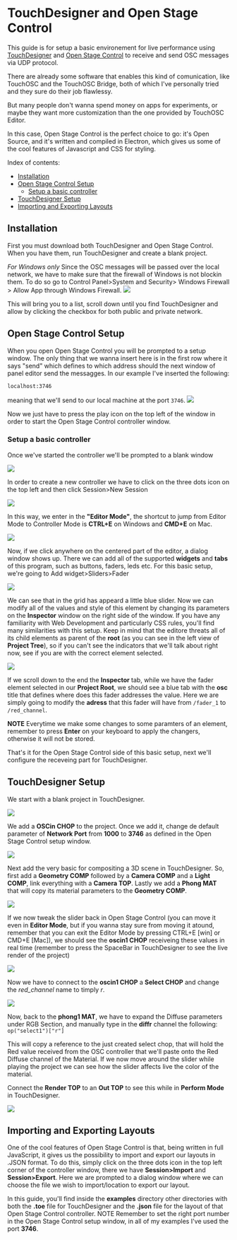 # TouchDesigner and Open Stage Control

This guide is for setup a basic environement for live performance using [TouchDesigner](https://derivative.ca/) and [Open Stage Control](https://openstagecontrol.ammd.net/) to receive and send OSC messages via UDP protocol.

There are already some software that enables this kind of comunication, like TouchOSC and the TouchOSC Bridge, both of which I've personally tried and they sure do their job flawlessy.

But many people don't wanna spend money on apps for experiments, or maybe they want more customization than the one provided by TouchOSC Editor.

In this case, Open Stage Control is the perfect choice to go: it's Open Source, and it's written and compiled in Electron, which gives us some of the cool features of Javascript and CSS for styling.

Index of contents:
- [Installation](#installation)
- [Open Stage Control Setup](#open-stage-control-setup)
 	- [Setup a basic controller](#setup-a-basic-controller)
- [TouchDesigner Setup](#touchdesigner-setup)
- [Importing and Exporting Layouts](#importing-and-exporting-layouts)

## Installation
First you must download both TouchDesigner and Open Stage Control.
When you have them, run TouchDesigner and create a blank project.

*For Windows only* 
Since the OSC messages will be passed over the local network, we have to make sure that the firewall of Windows is not blockin them.
To do so go to Control Panel>System and Security> Windows Firewall > Allow App through Windows Firewall.
![](http://dcaccademia.abaurbino.it/owncloud/index.php/s/cNz2IewUzQtBWC9/download)

This will bring you to a list, scroll down until you find TouchDesigner and allow by clicking the checkbox for both public and private network.

## Open Stage Control Setup
When you open Open Stage Control you will be prompted to a setup window.
The only thing that we wanna insert here is in the first row where it says "send" which defines to which address should the next window of panel editor send the messagges.
In our example I've inserted the following:

`localhost:3746`

meaning that we'll send to our local machine at the port `3746`.
![](http://dcaccademia.abaurbino.it/owncloud/index.php/s/H2z1KDFa5MnZprz/download)

Now we just have to press the play icon on the top left of the window in order to start the Open Stage Control controller window.

### Setup a basic controller

Once we've started the controller we'll be prompted to a  blank window

![](http://dcaccademia.abaurbino.it/owncloud/index.php/s/vfLUZy2OB5bOQcu/download)

In order to create a new controller we have to click on the three dots icon on the top left and then click Session>New Session

![](http://dcaccademia.abaurbino.it/owncloud/index.php/s/2tY5O4VAepmkT3r/download)

In this way, we enter in the **"Editor Mode"**, the shortcut to jump from Editor Mode to Controller Mode is **CTRL+E** on Windows and **CMD+E** on Mac.

![](http://dcaccademia.abaurbino.it/owncloud/index.php/s/lUlqAfHXlF246w9/download)

Now, if we click anywhere on the centered part of the editor, a dialog window shows up.
There we can add all of the supported **widgets** and **tabs** of this program, such as buttons, faders, leds etc.
For this basic setup, we're going to Add widget>Sliders>Fader

![](http://dcaccademia.abaurbino.it/owncloud/index.php/s/BIkqaKS76A9utof/download)

We can see that in the grid has appeard a little blue slider.
Now we can modify all of the values and style of this element by changing its parameters on the **Inspector** window on the right side of the window.
If you have any familiarity with Web Development and particularly CSS rules, you'll find many similarities with this setup.
Keep in mind that the editore threats all of its child elements as parent of the **root** (as you can see in the left view of **Project Tree**), so if you can't see the indicators that we'll talk about right now, see if you are with the correct element selected.

![](http://dcaccademia.abaurbino.it/owncloud/index.php/s/VXVbnftBMgOhQWO/download)

If we scroll down to the end the **Inspector** tab, while we have the fader element selected in our **Project Root**, we should see a blue tab with the **osc** title that defines where does this fader addresses the value.
Here we are simply going to modify the **adress** that this fader will have from `/fader_1` to `/red_channel`.

**NOTE**
Everytime we make some changes to some paramters of an element, remember to press **Enter** on your keyboard to apply the changers, otherwise it will not be stored.



That's it for the Open Stage Control side of this basic setup, next we'll configure the receveing part for TouchDesigner.

## TouchDesigner Setup

We start with a blank project in TouchDesigner.

![](http://dcaccademia.abaurbino.it/owncloud/index.php/s/wrRYBwe4wp2Wf9a/download)

We add a **OSCin CHOP** to the project.
Once we add it, change de default parameter of **Network Port** from **1000** to **3746** as defined in the Open Stage Control setup window.

![](http://dcaccademia.abaurbino.it/owncloud/index.php/s/l7KtXcxoiqMF1kh/download)

Next add the very basic for compositing a 3D scene in TouchDesigner.
So, first add a **Geometry COMP** followed by a **Camera COMP** and a **Light COMP**, link everything with a **Camera TOP**.
Lastly we add a **Phong MAT** that will copy its material parameters to the **Geometry COMP**.

![](http://dcaccademia.abaurbino.it/owncloud/index.php/s/1RZjYlN6x63QBAY/download)

If we now tweak the slider back in Open Stage Control (you can move it even in **Editor Mode**, but if you wanna stay sure from moving it atound, remember that you can exit the Editor Mode by pressing CTRL+E [win] or CMD+E [Mac]), we should see the **oscin1 CHOP** receiveing these values in real time (remember to press the SpaceBar in TouchDesigner to see the live render of the project)

![](http://dcaccademia.abaurbino.it/owncloud/index.php/s/svCv72CosUah5TW/download)

Now we have to connect to the **oscin1 CHOP** a **Select CHOP** and change the *red_channel* name to timply *r*.

![](http://dcaccademia.abaurbino.it/owncloud/index.php/s/oDr9tUFjZK5SUuo/download)

Now, back to the **phong1 MAT**, we have to expand the Diffuse parameters under RGB Section, and manually type in the **diffr** channel the following:
`op("select1")["r"]`

This will copy a reference to the just created select chop, that will hold the Red value received from the OSC controller that we'll paste onto the Red Diffuse channel of the Material.
If we now move around the slider while playing the project we can see how the slider affects live the color of the material.

Connect the **Render TOP** to an **Out TOP** to see this while in **Perform Mode** in TouchDesigner.

![](http://dcaccademia.abaurbino.it/owncloud/index.php/s/TkRTOVA1frETlwt/download)

## Importing and Exporting Layouts

One of the cool features of Open Stage Control is that, being written in full JavaScript, it gives us the possibility to import and export our layouts in .JSON format.
To do this, simply click on the three dots icon in the top left corner of the controller window, there we have **Session>Import** and **Session>Export**.
Here we are prompted to a dialog window where we can choose the file we wish to import/location to export our layout.

In this guide, you'll find inside the **examples** directory other directories with both the **.toe** file for TouchDesigner and the **.json** file for the layout of that Open Stage Control controller.
NOTE
Remember to set the right port number in the Open Stage Control setup window, in all of my examples I've used the port **3746**.
